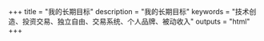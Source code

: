 +++
title = "我的长期目标"
description = "我的长期目标"
keywords = "技术创造、投资交易、独立自由、交易系统、个人品牌、被动收入"
outputs = "html"
+++
